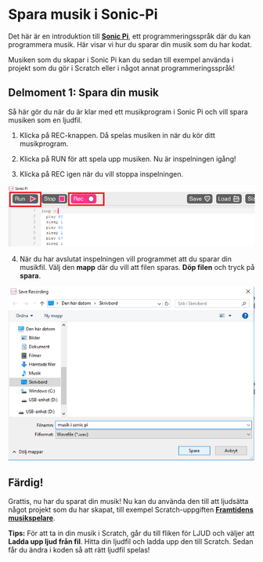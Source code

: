 # Spara musik i Sonic-Pi

Det här är en introduktion till <a href="http://sonic-pi.net/" target="_blank"> **Sonic Pi**</a>, ett programmeringsspråk där du kan programmera musik. Här visar vi hur du sparar din musik som du har kodat.

Musiken som du skapar i Sonic Pi kan du sedan till exempel använda i projekt som du gör i Scratch eller i något annat programmeringsspråk!


## Delmoment 1: Spara din musik
Så här gör du när du är klar med ett musikprogram i Sonic Pi och vill spara musiken som en ljudfil.

1. Klicka på REC-knappen. Då spelas musiken in när du kör ditt musikprogram. 

2. Klicka på RUN för att spela upp musiken. Nu är inspelningen igång! 

3. Klicka på REC igen när du vill stoppa inspelningen. 

![image alt text](image_0.png)

4. När du har avslutat inspelningen vill programmet att du sparar din musikfil. Välj den **mapp** där du vill att filen sparas. **Döp filen** och tryck på **spara**. 

![image alt text](image_1.png)

## Färdig!
Grattis, nu har du sparat din musik! Nu kan du använda den till att ljudsätta något projekt som du har skapat, till exempel Scratch-uppgiften <a href="http://www.kodboken.se/start/skapa-musik/uppgifter-i-scratch/framtidens-musikspelare" target="_blank"> **Framtidens musikspelare**</a>.

**Tips:** För att ta in din musik i Scratch, går du till fliken för LJUD och väljer att **Ladda upp ljud från fil**. Hitta din ljudfil och ladda upp den till Scratch. Sedan får du ändra i koden så att rätt ljudfil spelas! 